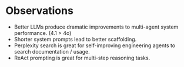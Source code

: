 # Observations

- Better LLMs produce dramatic improvements to multi-agent system performance. (4.1 > 4o)
- Shorter system prompts lead to better scaffolding.
- Perplexity search is great for self-improving engineering agents to search documentation / usage.
- ReAct prompting is great for multi-step reasoning tasks.

